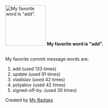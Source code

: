 <img src="https://my-badges.github.io/my-badges/favorite-word.png" alt="My favorite word is &quot;add&quot;." title="My favorite word is &quot;add&quot;." width="128">
<strong>My favorite word is &quot;add&quot;.</strong>
<br><br>

My favorite commit message words are:

1. add (used 133 times)
2. update (used 91 times)
3. vladislav (used 42 times)
4. polyakov (used 42 times)
5. signed-off-by: (used 30 times)


Created by <a href="https://github.com/my-badges/my-badges">My Badges</a>
